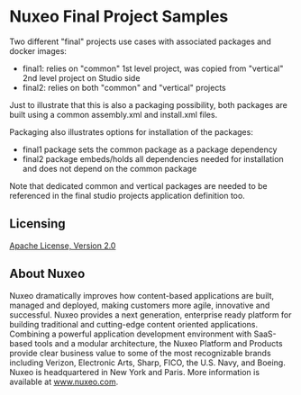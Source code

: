 # Nuxeo Final Project Samples

Two different "final" projects use cases with associated packages and docker images:
- final1: relies on "common" 1st level project, was copied from "vertical" 2nd level project on Studio side
- final2: relies on both "common" and "vertical" projects

Just to illustrate that this is also a packaging possibility, both packages are built using a common assembly.xml and
install.xml files.

Packaging also illustrates options for installation of the packages:
- final1 package sets the common package as a package dependency
- final2 package embeds/holds all dependencies needed for installation and does not depend on the common package

Note that dedicated common and vertical packages are needed to be referenced in the final studio projects
application definition too.

## Licensing

[Apache License, Version 2.0](http://www.apache.org/licenses/LICENSE-2.0)

## About Nuxeo

Nuxeo dramatically improves how content-based applications are built, managed and deployed, making customers more agile, innovative and successful. Nuxeo provides a next generation, enterprise ready platform for building traditional and cutting-edge content oriented applications. Combining a powerful application development environment with SaaS-based tools and a modular architecture, the Nuxeo Platform and Products provide clear business value to some of the most recognizable brands including Verizon, Electronic Arts, Sharp, FICO, the U.S. Navy, and Boeing. Nuxeo is headquartered in New York and Paris. More information is available at www.nuxeo.com.
